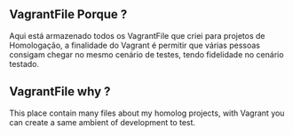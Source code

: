 VagrantFile Porque ?
-
Aqui está armazenado todos os VagrantFile que criei para projetos de Homologação,
a finalidade do Vagrant é permitir que várias pessoas consigam chegar no mesmo cenário de testes,
tendo fidelidade no cenário testado.


VagrantFile why ?
-
This place contain many files about my homolog projects,
with Vagrant you can create a same ambient of development to test.
